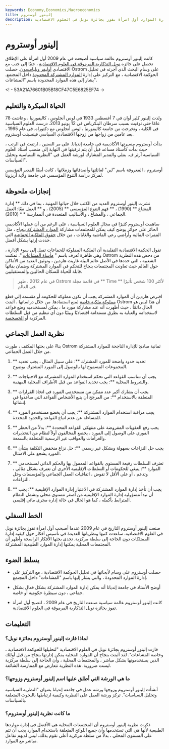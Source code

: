 ```yaml
---
keywords: Economy,Economics,Macroeconomics
title: إلينور أوستروم
description: كانت إلينور أوستروم عالمة سياسية جعلتها عملها في إدارة الموارد أول امرأة تفوز بجائزة نوبل في العلوم الاقتصادية.
---
```


# إلينور أوستروم
كانت إلينور أوستروم عالمة سياسية أصبحت في عام 2009 أول امرأة على الإطلاق تحصل على جائزة [نوبل التذكارية المرموقة في العلوم الاقتصادية](/nobel-memorial-prize-in-economic-sciences) ، جنبًا إلى جنب مع الاقتصادي [أوليفر ويليامسون](/oliver-e-williamson). حصلت Ostrom على وسام البحث الذي أجرته في تحليل الحوكمة الاقتصادية ، مع التركيز على إدارة [الموارد المشتركة المحدودة](/nonrenewableresource) داخل المجتمع. يشار إلى هذه الموارد المحدودة باسم "المشاعات".

<! - 53A21A76601B05B18CF47C5E6825EF74 ->

## الحياة المبكرة والتعليم

ولدت إلينور كلير أوان في 7 أغسطس 1933 في لوس أنجلوس ، كاليفورنيا ، وعاشت 78 عامًا حتى توفيت بسبب سرطان البنكرياس في 12 يونيو 2013. درست العلوم السياسية في الكلية ، وتخرجت من جامعة كاليفورنيا ، لوس أنجلوس مع دكتوراه. في عام 1965 ، بعد عامين من زواجها من زوجها الاقتصادي السياسي فينسينت أوستروم.

بدأت أوستروم مسيرتها الأكاديمية في جامعة إنديانا. على مر السنين ، ارتقت في الرتب ، حيث بدأت كأستاذ مساعد قبل أن يتم ترقيتها في النهاية إلى منصب أستاذ العلوم السياسية آرثر ف. بنتلي والمدير المشارك لورشة العمل في "النظرية السياسية وتحليل السياسات".

أوستروم ، المعروفة باسم "لين" لعائلتها وأصدقائها وزملائها ، كانت أيضًا المدير المؤسس لمركز دراسة التنوع المؤسسي في جامعة ولاية أريزونا.

## إنجازات ملحوظة

نشرت إلينور أوستروم العديد من الكتب خلال حياتها المهنية ، بما في ذلك ** إدارة المشاع ** (1990) ، ** فهم التنوع المؤسسي ** (2005) ، و ** العمل معًا: العمل الجماعي ، والمشاع ، والأساليب المتعددة في الممارسة * * (2010).

ساهمت أوستروم كثيرًا في مجال العلوم السياسية ، على الرغم من أن عملها الأكاديمي الحائز على جوائز يوضح كيف يمكن للمجتمعات مشاركة [الموارد المشتركة بنجاح](/common-resource) ، مثل الممرات المائية وأراضي رعي الماشية والغابات ، من خلال [حقوق الملكية الجماعية](/property_rights) التي حددت إرثها بشكل أفضل.

تقول الحكمة الاقتصادية التقليدية أن الملكية المملوكة للجماعات تميل إلى سوء الإدارة ، وهي ظاهرة تُعرف باسم " [مأساة المشاعات](/tragedy-of-the-commons) ". تمكنت Ostrom من دحض هذه النظرية الشعبية ، التي حددها في الأصل عالم البيئة غاريت هاردين ، وتوثيق العديد من الأماكن حول العالم حيث تعاونت المجتمعات بنجاح للتحكم في الموارد المشتركة وضمان بقائها قابلة للحياة للسكان الحاليين والمستقبليين.

> في عام 2012 ، ظهر Ostrom في قائمة مجلة ** Time ** لأكثر 100 شخص تأثيرًا في العالم.

>

افترض هاردين أن الموارد المشتركة يجب أن تكون مملوكة للحكومة أو مقسمة إلى قطع [مملوكة ملكية خاصة](/privately-owned) لمنع استنفادها. من خلال دراساتها ، أثبتت Ostrom أن هذا ليس هو الحال دائمًا ، حيث أظهرت أنه عند مشاركة مورد ما ، يمكن لمستخدميه وضع قواعد لاستخدامه والعناية به بطرق مستدامة اقتصاديًا وبيئيًا دون أي تنظيم من قبل السلطات المركزية أو [الخصخصة](/privatization).

## نظرية العمل الجماعي

بناءً على بحثها المكثف ، طورت Ostrom ثمانية مبادئ للإدارة الناجحة للموارد المشتركة من خلال العمل الجماعي.

1. ** تحديد حدود واضحة للمورد المشترك **: على سبيل المثال ، يجب تحديد المجموعات المسموح لها بالوصول إلى المورد المشترك بوضوح.

1. ** يجب أن تتناسب القواعد التي تحكم استخدام الموارد المشتركة مع الاحتياجات والشروط المحلية **: يجب تحديد القواعد من قبل الأطراف المحلية المهتمة.

1. ** يجب أن يشارك أكبر عدد ممكن من مستخدمي المورد في اتخاذ القرارات المتعلقة بالاستخدام **: من المرجح أن يتبع الأشخاص القواعد التي ساعدوا في إنشائها.

1. ** يجب مراقبة استخدام الموارد المشتركة **: يجب أن يخضع مستخدمو المورد للمساءلة عن عدم اتباع القواعد والحدود المحددة.

1. ** يجب رفع العقوبات المفروضة على منتهكي القواعد المحددة **: بدلاً من الحظر الفوري على الوصول إلى المورد ، يخضع المخالفون أولاً لنظام من التحذيرات والغرامات والعواقب غير الرسمية المتعلقة بالسمعة.

1. ** يجب حل النزاعات بسهولة وبشكل غير رسمي **: حل نزاع منخفض التكلفة بشأن المورد يشجع على الامتثال.

1. ** تعترف السلطات رفيعة المستوى بالقواعد المعمول بها والحكم الذاتي لمستخدمي الموارد **: ينبغي للحكومات أو السلطات الإقليمية الأخرى أن تعترف بشكل مثالي ، وتدعم ، أو على الأقل لا تقوض ، اتفاقيات العمل الجماعي والمؤسسات وحل النزاعات.

1. ** يجب أن تأخذ إدارة الموارد المشتركة في الاعتبار إدارة الموارد الإقليمية **: يجب أن تبدأ مسؤولية إدارة الموارد الإقليمية من أصغر مستوى محلي وتشمل النظام المترابط بأكمله ، كما هو الحال في حالة إدارة مجرى مائي إقليمي.

## الخط السفلي

صنعت إلينور أوستروم التاريخ في عام 2009 عندما أصبحت أول امرأة تفوز بجائزة نوبل في العلوم الاقتصادية. ساعدت كتبها ونظرياتها العديدة في تأسيس أفكار حول كيفية إدارة الممتلكات دون الحاجة إلى سلطة مركزية. تحدى بحثها الأفكار الراسخة وأظهر أن المجتمعات المحلية يمكنها إدارة الموارد الطبيعية المشتركة.

## يسلط الضوء

- حصلت أوستروم على وسام لأبحاثها في تحليل الحوكمة الاقتصادية ، مع التركيز على إدارة الموارد المحدودة ، والتي يشار إليها باسم "المشاعات" داخل المجتمع.

- أوضح الأستاذ في جامعة إنديانا أنه يمكن إدارة الموارد المشتركة بشكل فعال بشكل جماعي ، دون سيطرة حكومية أو خاصة.

- كانت إلينور أوستروم عالمة سياسية صنعت التاريخ في عام 2009 ، لتصبح أول امرأة تفوز بجائزة نوبل التذكارية المرموقة في العلوم الاقتصادية.

## التعليمات

### لماذا فازت إلينور أوستروم بجائزة نوبل؟

فازت إلينور أوستروم بجائزة نوبل في العلوم الاقتصادية "لتحليلها للحوكمة الاقتصادية ، وخاصة المشاعات". لقد أثبتت بنجاح أن الموارد المحلية يمكن إدارتها بنجاح من قبل أولئك الذين يستخدمونها بشكل مباشر ، والمجتمعات المحلية ، وأن الحاجة إلى سلطة مركزية ليست ضرورية. هذه النظرية تتعارض مع الممارسة الشائعة.

### ما هي الورشة التي أطلق عليها اسم إلينور أوستروم وزوجها؟

أنشأت إلينور أوستروم وزوجها ورشة عمل في جامعة إنديانا بعنوان "النظرية السياسية وتحليل السياسات". تركز ورشة العمل على النظرية وكيفية ارتباطها بالبحوث المتعلقة بالسياسات.

### ما كانت نظرية إلينور أوستروم؟

ذكرت نظرية إلينور أوستروم أن المجتمعات المحلية هي الأفضل في إدارة مواردها الطبيعية لأنها هي التي تستخدمها وأن جميع اللوائح المتعلقة باستخدام الموارد يجب أن تتم على المستوى المحلي ، بدلاً من سلطة مركزية أعلى تقوم بذلك. ليس لديهم تفاعل مباشر مع الموارد.

